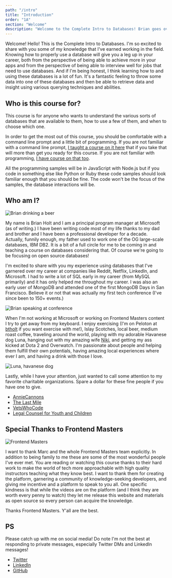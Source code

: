 ```yaml
---
path: "/intro"
title: "Introduction"
order: "1A"
section: "Welcome"
description: "Welcome to the Complete Intro to Databases! Brian goes over what you need to know to get started."
---
```


Welcome! Hello! This is the Complete Intro to Databases. I'm so excited to share with you some of my knowledge that I've earned working in the field. Knowing how to properly use a database will give you a leg up in your career, both from the perspective of being able to achieve more in your apps and from the perspective of being able to interview well for jobs that need to use databases. And if I'm being honest, I think learning how to and using these databases is a lot of fun. It's a fantastic feeling to throw some data into one of these databases and then be able to retrieve data and insight using various querying techniques and abilities.

## Who is this course for?

This course is for anyone who wants to understand the various sorts of databases that are available to them, how to use a few of them, and when to choose which one.

In order to get the most out of this course, you should be comfortable with a command line prompt and a little bit of programming. If you are not familiar with a command line prompt, [I taught a course on it here][command-line] that if you take that will more than get you ready for this course. If you are not familiar with programming, [I have course on that too][web-dev].

All the programming samples will be in JavaScript with Node.js but if you code in something else like Python or Ruby these code samples should look familiar enough that you should be fine. The code won't be the focus of the samples, the database interactions will be.

## Who am I?

![Brian drinking a beer](./images/brian-beer.jpg)

My name is Brian Holt and I am a principal program manager at Microsoft (as of writing.) I have been writing code most of my life thanks to my dad and brother and I have been a professional developer for a decade. Actually, funnily enough, my father used to work one of the OG large-scale databases, IBM DB2. It is a bit of a full circle for me to be coming in and teaching a course on databases considering that. Of course we're going to be focusing on open source databases!

I'm excited to share with you my experience using databases that I've garnered over my career at companies like Reddit, Netflix, LinkedIn, and Microsoft. I had to write a lot of SQL early in my career (from MySQL primarily) and it has only helped me throughout my career. I was also an early user of MongoDB and attended one of the first MongoDB Days in San Francisco. Believe it or not that was actually my first tech conference (I've since been to 150+ events.)

![Brian speaking at conference](./images/brian.jpg)

When I'm not working at Microsoft or working on Frontend Masters content I try to get away from my keyboard. I enjoy exercising (I'm on Peloton at [btholt][peloton] if you want exercise with me!), Islay Scotches, local beer, medium roast coffee, traveling around the world, playing with my adorable Havanese dog Luna, hanging out with my amazing wife [Niki][niki], and getting my ass kicked at Dota 2 and Overwatch. I'm passionate about people and helping them fulfill their own potentials, having amazing local experiences where ever I am, and having a drink with those I love.

![Luna, havanese dog](./images/lunasit.jpg)

Lastly, while I have your attention, just wanted to call some attention to my favorite charitable organizations. Spare a dollar for these fine people if you have one to give.

- [AnnieCannons][ac]
- [The Last Mile][tlm]
- [VetsWhoCode][vwc]
- [Legal Counsel for Youth and Children][lcyc]

## Special Thanks to Frontend Masters

![Frontend Masters](./images/FrontendMastersLogo.png)

I want to thank Marc and the whole Frontend Masters team explicitly. In addition to being family to me these are some of the most wonderful people I've ever met. You are reading or watching this course thanks to their hard work to make the world of tech more approachable with high quality instructors teaching what they know best. I want to thank them for creating the platform, garnering a community of knowledge-seeking developers, and giving me incentive and a platform to speak to you all. One specific kindness is that while the videos are on the platform (and I think they are worth every penny to watch) they let me release this website and materials as open source so every person can acquire the knowledge.

Thanks Frontend Masters. Y'all are the best.

## PS

Please catch up with me on social media! Do note I'm not the best at responding to private messages, especially Twitter DMs and LinkedIn messages!

- [Twitter][tw]
- [LinkedIn][li]
- [GitHub][gh]

[command-line]: https://frontendmasters.com/courses/linux-command-line/
[web-dev]: https://frontendmasters.com/courses/web-development-v2/
[peloton]: https://members.onepeloton.com/members/btholt/overview
[niki]: https://twitter.com/ImNikiHolt
[lcyc]: http://lcycwa.org/donate
[tw]: https://twitter.com/holtbt
[gh]: https://github.com/btholt
[li]: https://linkedin.com/in/btholt
[course]: https://github.com/btholt/complete-intro-to-linux-and-the-cli
[tlm]: https://thelastmile.org/donate/
[ac]: https://anniecannons.org/invest
[vwc]: https://vetswhocode.io/donate
